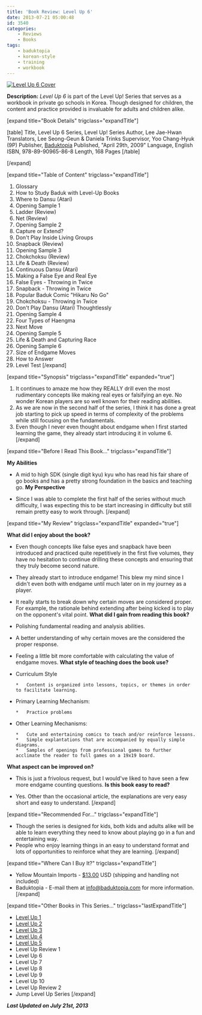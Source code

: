 ```yaml
---
title: 'Book Review: Level Up 6'
date: 2013-07-21 05:00:48
id: 3540
categories:
	- Reviews
	- Books
tags:
	- baduktopia
	- korean-style
	- training
	- workbook
---
```


[![Level Up 6 Cover](http://www.bengozen.com/wp-content/uploads/2013/07/levelup6cover.jpg)](http://www.bengozen.com/wp-content/uploads/2013/07/levelup6cover.jpg)

**Description:** _Level Up 6_ is part of the Level Up! Series that serves as a workbook in private go schools in Korea. Though designed for children, the content and practice provided is invaluable for adults and children alike.

<!--more-->

[expand title="Book Details" trigclass="expandTitle"]

[table]
Title, Level Up 6
Series, Level Up! Series
Author, Lee Jae-Hwan
Translators, Lee Seong-Geun &amp; Daniela Trinks
Supervisor, Yoo Chang-Hyuk (9P)
Publisher, [Baduktopia](http://www.baduktopia.com)
Published, "April 29th, 2009"
Language, English
ISBN, 978-89-90965-86-8
Length, 168 Pages
[/table]

[/expand]

[expand title="Table of Content" trigclass="expandTitle"]

1.  Glossary
2.  How to Study Baduk with Level-Up Books
3.  Where to Dansu (Atari)
4.  Opening Sample 1
5.  Ladder (Review)
6.  Net (Review)
7.  Opening Sample 2
8.  Capture or Extend?
9.  Don't Play Inside Living Groups
10.  Snapback (Review)
11.  Opening Sample 3
12.  Chokchoksu (Review)
13.  Life &amp; Death (Review)
14.  Continuous Dansu (Atari)
15.  Making a False Eye and Real Eye
16.  False Eyes - Throwing in Twice
17.  Snapback - Throwing in Twice
18.  Popular Baduk Comic "Hikaru No Go"
19.  Chokchoksu - Throwing in Twice
20.  Don't Play Dansu (Atari) Thoughtlessly
21.  Opening Sample 4
22.  Four Types of Haengma
23.  Next Move
24.  Opening Sample 5
25.  Life &amp; Death and Capturing Race
26.  Opening Sample 6
27.  Size of Endgame Moves
28.  How to Answer
29.  Level Test
[/expand]

[expand title="Synopsis" trigclass="expandTitle" expanded="true"]

1.  It continues to amaze me how they REALLY drill even the most rudimentary concepts like making real eyes or falsifying an eye. No wonder Korean players are so well known for their reading abilities.
2.  As we are now in the second half of the series, I think it has done a great job starting to pick up speed in terms of complexity of the problems while still focusing on the fundamentals.
3.  Even though I never even thought about endgame when I first started learning the game, they already start introducing it in volume 6.
[/expand]

[expand title="Before I Read This Book..." trigclass="expandTitle"]

**My Abilities**

*   A mid to high SDK (single digit kyu) kyu who has read his fair share of go books and has a pretty strong foundation in the basics and teaching go.
**My Perspective**

*   Since I was able to complete the first half of the series without much difficulty, I was expecting this to be start increasing in difficulty but still remain pretty easy to work through.
[/expand]

[expand title="My Review" trigclass="expandTitle" expanded="true"]

**What did I enjoy about the book?**

*   Even though concepts like false eyes and snapback have been introduced and practiced quite repetitively in the first five volumes, they have no hesitation to continue drilling these concepts and ensuring that they truly become second nature.
*   They already start to introduce endgame! This blew my mind since I didn't even both with endgame until much later on in my journey as a player.
*   It really starts to break down why certain moves are considered proper. For example, the rationale behind extending after being kicked is to play on the opponent's vital point.
**What did I gain from reading this book?**

*   Polishing fundamental reading and analysis abilities.
*   A better understanding of why certain moves are the considered the proper response.
*   Feeling a little bit more comfortable with calculating the value of endgame moves.
**What style of teaching does the book use?**

*   Curriculum Style

		*   Content is organized into lessons, topics, or themes in order to facilitate learning.

*   Primary Learning Mechanism:

		*   Practice problems

*   Other Learning Mechanisms:

		*   Cute and entertaining comics to teach and/or reinforce lessons.
		*   Simple explantations that are accompanied by equally simple diagrams.
		*   Samples of openings from professional games to further acclimate the reader to full games on a 19x19 board.
**What aspect can be improved on?**

*   This is just a frivolous request, but I would've liked to have seen a few more endgame counting questions.
**Is this book easy to read?**

*   Yes. Other than the occasional article, the explanations are very easy short and easy to understand.
[/expand]

[expand title="Recommended For..." trigclass="expandTitle"]

*   Though the series is designed for kids, both kids and adults alike will be able to learn everything they need to know about playing go in a fun and entertaining way.
*   People who enjoy learning things in an easy to understand format and lots of opportunities to reinforce what they are learning.
[/expand]

[expand title="Where Can I Buy It?" trigclass="expandTitle"]

*   Yellow Mountain Imports - [$13.00](http://www.ymimports.com/p-789-level-up-6-20-18-kyu.aspx#.Uede2xbEpEA "Yellow Mountain Imports Purchase Link") USD (shipping and handling not included)
*   Baduktopia - E-mail them at info@baduktopia.com for more information.
[/expand]

[expand title="Other Books in This Series..." trigclass="lastExpandTitle"]

*   [Level Up 1](http://www.bengozen.com/book-review-level-up-1/ "Book Review: Level Up 1")
*   [Level Up 2](http://www.bengozen.com/book-review-level-up-vol-2/ "Book Review: Level Up 2")
*   [Level Up 3](http://www.bengozen.com/book-review-level-up-3/ "Book Review: Level Up 3")
*   [Level Up 4](http://www.bengozen.com/book-review-level-up-4/ "Book Review: Level Up 4")
*   [Level Up 5](http://www.bengozen.com/book-review-level-up-5/ "Book Review: Level Up 5")
*   Level Up Review 1
*   Level Up 6
*   Level Up 7
*   Level Up 8
*   Level Up 9
*   Level Up 10
*   Level Up Review 2
*   Jump Level Up Series
[/expand]

_**Last Updated on July 21st, 2013**_